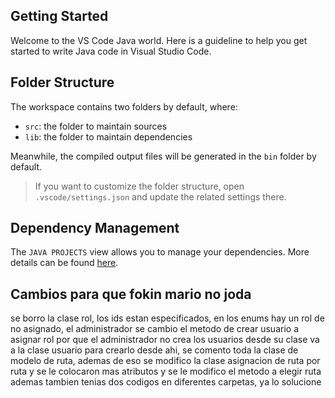 ## Getting Started

Welcome to the VS Code Java world. Here is a guideline to help you get started to write Java code in Visual Studio Code.

## Folder Structure

The workspace contains two folders by default, where:

- `src`: the folder to maintain sources
- `lib`: the folder to maintain dependencies

Meanwhile, the compiled output files will be generated in the `bin` folder by default.

> If you want to customize the folder structure, open `.vscode/settings.json` and update the related settings there.

## Dependency Management

The `JAVA PROJECTS` view allows you to manage your dependencies. More details can be found [here](https://github.com/microsoft/vscode-java-dependency#manage-dependencies).

## Cambios para que fokin mario no joda
 se borro la clase rol, los ids estan especificados, en los enums hay un rol de no asignado, el administrador se cambio el metodo de crear usuario a asignar rol por que el administrador no crea los usuarios desde su clase va a la clase usuario para crearlo desde ahi, se comento toda la clase de modelo de ruta, ademas de eso se modifico la clase asignacion de ruta por ruta y se le colocaron mas atributos y se le modifico el metodo a elegir ruta ademas tambien tenias dos codigos en diferentes carpetas, ya lo solucione 